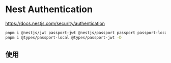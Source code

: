 # Nest Authentication

https://docs.nestjs.com/security/authentication

```bash
pnpm i @nestjs/jwt passport-jwt @nestjs/passport passport passport-local
pnpm i @types/passport-local @types/passport-jwt -D
```

## 使用